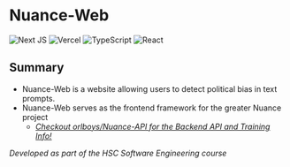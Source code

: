 # Nuance-Web
![Next JS](https://img.shields.io/badge/Next-black?style=for-the-badge&logo=next.js&logoColor=white)
![Vercel](https://img.shields.io/badge/vercel-%23000000.svg?style=for-the-badge&logo=vercel&logoColor=white)
![TypeScript](https://img.shields.io/badge/typescript-%23007ACC.svg?style=for-the-badge&logo=typescript&logoColor=white)
![React](https://img.shields.io/badge/react-%2320232a.svg?style=for-the-badge&logo=react&logoColor=%2361DAFB)

## Summary
- Nuance-Web is a website allowing users to detect political bias in text prompts.
- Nuance-Web serves as the frontend framework for the greater Nuance project
	- [*Checkout orlboys/Nuance-API for the Backend API and Training Info!*](https://github.com/orlboys/nuance-api)

 *Developed as part of the HSC Software Engineering course*
